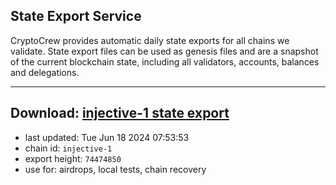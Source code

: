 ## State Export Service
CryptoCrew provides automatic daily state exports for all chains we validate. State export files can be used as genesis files and are a snapshot of the current blockchain state, including all validators, accounts, balances and delegations.

---
**Download: [injective-1 state export](https://dl-eu2.ccvalidators.com/SERVICE/injective/injective-1_export_74474850.json)**
---

- last updated: Tue Jun 18 2024 07:53:53
- chain id: `injective-1`
- export height: `74474850`
- use for: airdrops, local tests, chain recovery
